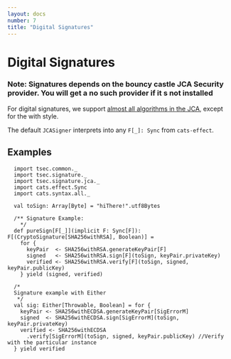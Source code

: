 ```yaml
---
layout: docs
number: 7
title: "Digital Signatures"
---
```


# Digital Signatures

### Note: Signatures depends on the bouncy castle JCA Security provider. You will get a no such provider if it s not installed

For digital signatures, we support [almost all algorithms in the JCA](https://docs.oracle.com/javase/8/docs/technotes/guides/security/StandardNames.html#Signature),
except for the <digest>with<encryption> style. 

The default `JCASigner` interprets into any `F[_]: Sync` from `cats-effect`.

## Examples

```tut:silent
  import tsec.common._
  import tsec.signature._
  import tsec.signature.jca._
  import cats.effect.Sync
  import cats.syntax.all._

  val toSign: Array[Byte] = "hiThere!".utf8Bytes

  /** Signature Example:
    */
  def pureSign[F[_]](implicit F: Sync[F]): F[(CryptoSignature[SHA256withRSA], Boolean)] =
    for {
      keyPair  <- SHA256withRSA.generateKeyPair[F]
      signed   <- SHA256withRSA.sign[F](toSign, keyPair.privateKey)
      verified <- SHA256withRSA.verify[F](toSign, signed, keyPair.publicKey)
    } yield (signed, verified)

  /*
  Signature example with Either
   */
  val sig: Either[Throwable, Boolean] = for {
    keyPair <- SHA256withECDSA.generateKeyPair[SigErrorM]
    signed  <- SHA256withECDSA.sign[SigErrorM](toSign, keyPair.privateKey)
    verified <- SHA256withECDSA
      .verify[SigErrorM](toSign, signed, keyPair.publicKey) //Verify with the particular instance
  } yield verified
```